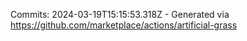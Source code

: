 Commits: 2024-03-19T15:15:53.318Z - Generated via https://github.com/marketplace/actions/artificial-grass
<br>
